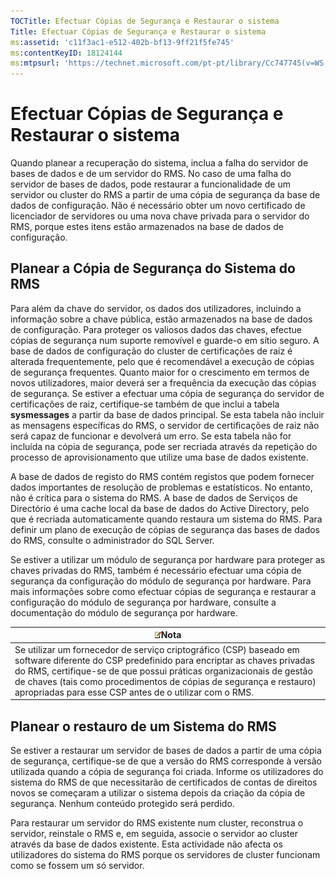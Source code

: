 ```yaml
---
TOCTitle: Efectuar Cópias de Segurança e Restaurar o sistema
Title: Efectuar Cópias de Segurança e Restaurar o sistema
ms:assetid: 'c11f3ac1-e512-402b-bf13-9ff21f5fe745'
ms:contentKeyID: 18124144
ms:mtpsurl: 'https://technet.microsoft.com/pt-pt/library/Cc747745(v=WS.10)'
---
```


Efectuar Cópias de Segurança e Restaurar o sistema
==================================================

Quando planear a recuperação do sistema, inclua a falha do servidor de bases de dados e de um servidor do RMS. No caso de uma falha do servidor de bases de dados, pode restaurar a funcionalidade de um servidor ou cluster do RMS a partir de uma cópia de segurança da base de dados de configuração. Não é necessário obter um novo certificado de licenciador de servidores ou uma nova chave privada para o servidor do RMS, porque estes itens estão armazenados na base de dados de configuração.

Planear a Cópia de Segurança do Sistema do RMS
----------------------------------------------

Para além da chave do servidor, os dados dos utilizadores, incluindo a informação sobre a chave pública, estão armazenados na base de dados de configuração. Para proteger os valiosos dados das chaves, efectue cópias de segurança num suporte removível e guarde-o em sítio seguro. A base de dados de configuração do cluster de certificações de raiz é alterada frequentemente, pelo que é recomendável a execução de cópias de segurança frequentes. Quanto maior for o crescimento em termos de novos utilizadores, maior deverá ser a frequência da execução das cópias de segurança. Se estiver a efectuar uma cópia de segurança do servidor de certificações de raiz, certifique-se também de que inclui a tabela **sysmessages** a partir da base de dados principal. Se esta tabela não incluir as mensagens específicas do RMS, o servidor de certificações de raiz não será capaz de funcionar e devolverá um erro. Se esta tabela não for incluída na cópia de segurança, pode ser recriada através da repetição do processo de aprovisionamento que utilize uma base de dados existente.

A base de dados de registo do RMS contém registos que podem fornecer dados importantes de resolução de problemas e estatísticos. No entanto, não é crítica para o sistema do RMS. A base de dados de Serviços de Directório é uma cache local da base de dados do Active Directory, pelo que é recriada automaticamente quando restaura um sistema do RMS. Para definir um plano de execução de cópias de segurança das bases de dados do RMS, consulte o administrador do SQL Server.

Se estiver a utilizar um módulo de segurança por hardware para proteger as chaves privadas do RMS, também é necessário efectuar uma cópia de segurança da configuração do módulo de segurança por hardware. Para mais informações sobre como efectuar cópias de segurança e restaurar a configuração do módulo de segurança por hardware, consulte a documentação do módulo de segurança por hardware.

| ![](images/Cc747745.note(WS.10).gif)Nota                                                                                                                                                                                                                                                                             |
|---------------------------------------------------------------------------------------------------------------------------------------------------------------------------------------------------------------------------------------------------------------------------------------------------------------------------------------------------|
| Se utilizar um fornecedor de serviço criptográfico (CSP) baseado em software diferente do CSP predefinido para encriptar as chaves privadas do RMS, certifique-se de que possui práticas organizacionais de gestão de chaves (tais como procedimentos de cópias de segurança e restauro) apropriadas para esse CSP antes de o utilizar com o RMS. |

Planear o restauro de um Sistema do RMS
---------------------------------------

Se estiver a restaurar um servidor de bases de dados a partir de uma cópia de segurança, certifique-se de que a versão do RMS corresponde à versão utilizada quando a cópia de segurança foi criada. Informe os utilizadores do sistema do RMS de que necessitarão de certificados de contas de direitos novos se começaram a utilizar o sistema depois da criação da cópia de segurança. Nenhum conteúdo protegido será perdido.

Para restaurar um servidor do RMS existente num cluster, reconstrua o servidor, reinstale o RMS e, em seguida, associe o servidor ao cluster através da base de dados existente. Esta actividade não afecta os utilizadores do sistema do RMS porque os servidores de cluster funcionam como se fossem um só servidor.

